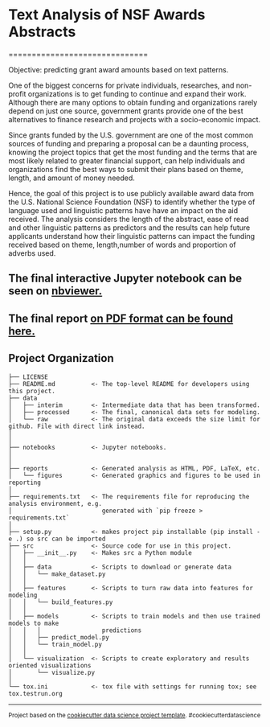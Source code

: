# Text Analysis of NSF Awards Abstracts
==============================

Objective: predicting grant award amounts based on text patterns.

One of the biggest concerns for private individuals, researches, and non-profit organizations is to get funding to continue and expand their work. Although there are many options to obtain funding and organizations rarely depend on just one source, government grants provide one of the best alternatives to finance research and projects with a socio-economic impact.

Since grants funded by the U.S. government are one of the most common sources of funding and preparing a proposal can be a daunting process, knowing the project topics that get the most funding and the terms that are most likely related to greater financial support, can help individuals and organizations find the best ways to submit their plans based on theme, length, and amount of money needed.

Hence, the goal of this project is to use publicly available award data from the U.S. National Science Foundation (NSF) to identify whether the type of language used and linguistic patterns have have an impact on the aid received. The analysis considers the length of the abstract, ease of read and other linguistic patterns as predictors and the results can help future applicants understand how their linguistic patterns can impact the funding received based on theme, length,number of words and proportion of adverbs used.

## The final interactive Jupyter notebook can be seen on <a href = "https://nbviewer.jupyter.org/github/MeierG/text-analysis-nsf-grant-abstracts/blob/master/notebooks/nsf-grants.ipynb">nbviewer.</a>

## The final report <a href = "https://github.com/MeierG/text-analysis-nsf-grant-abstracts/blob/master/reports/nsf-grants-text-analysis-and-funding-predcition.pdf">on PDF format can be found here.</a>

Project Organization
------------

    ├── LICENSE
    ├── README.md          <- The top-level README for developers using this project.
    ├── data
    │   ├── interim        <- Intermediate data that has been transformed.
    │   ├── processed      <- The final, canonical data sets for modeling.
    │   └── raw            <- The original data exceeds the size limit for github. File with direct link instead.
    │
    │
    ├── notebooks          <- Jupyter notebooks.
    │
    │
    ├── reports            <- Generated analysis as HTML, PDF, LaTeX, etc.
    │   └── figures        <- Generated graphics and figures to be used in reporting
    │
    ├── requirements.txt   <- The requirements file for reproducing the analysis environment, e.g.
    │                         generated with `pip freeze > requirements.txt`
    │
    ├── setup.py           <- makes project pip installable (pip install -e .) so src can be imported
    ├── src                <- Source code for use in this project.
    │   ├── __init__.py    <- Makes src a Python module
    │   │
    │   ├── data           <- Scripts to download or generate data
    │   │   └── make_dataset.py
    │   │
    │   ├── features       <- Scripts to turn raw data into features for modeling
    │   │   └── build_features.py
    │   │
    │   ├── models         <- Scripts to train models and then use trained models to make
    │   │   │                 predictions
    │   │   ├── predict_model.py
    │   │   └── train_model.py
    │   │
    │   └── visualization  <- Scripts to create exploratory and results oriented visualizations
    │       └── visualize.py
    │
    └── tox.ini            <- tox file with settings for running tox; see tox.testrun.org


--------

<p><small>Project based on the <a target="_blank" href="https://drivendata.github.io/cookiecutter-data-science/">cookiecutter data science project template</a>. #cookiecutterdatascience</small></p>
